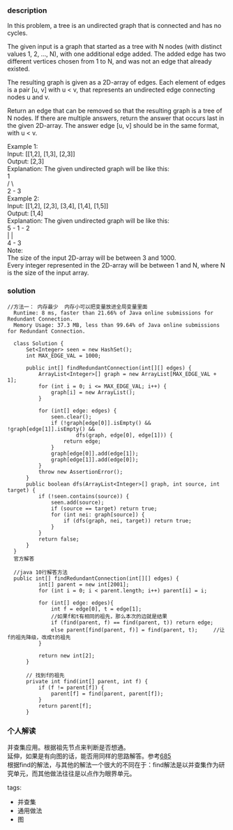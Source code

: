 ### description    
  In this problem, a tree is an undirected graph that is connected and has no cycles.  
    
  The given input is a graph that started as a tree with N nodes (with distinct values 1, 2, ..., N), with one additional edge added. The added edge has two different vertices chosen from 1 to N, and was not an edge that already existed.  
    
  The resulting graph is given as a 2D-array of edges. Each element of edges is a pair [u, v] with u < v, that represents an undirected edge connecting nodes u and v.  
    
  Return an edge that can be removed so that the resulting graph is a tree of N nodes. If there are multiple answers, return the answer that occurs last in the given 2D-array. The answer edge [u, v] should be in the same format, with u < v.  
    
  Example 1:  
  Input: [[1,2], [1,3], [2,3]]  
  Output: [2,3]  
  Explanation: The given undirected graph will be like this:  
    1  
   / \  
  2 - 3  
  Example 2:  
  Input: [[1,2], [2,3], [3,4], [1,4], [1,5]]  
  Output: [1,4]  
  Explanation: The given undirected graph will be like this:  
  5 - 1 - 2  
      |   |  
      4 - 3  
  Note:  
  The size of the input 2D-array will be between 3 and 1000.  
  Every integer represented in the 2D-array will be between 1 and N, where N is the size of the input array.  
  
### solution    
```    
//方法一： 内存最少  内存小可以把变量放进全局变量里面  
  Runtime: 8 ms, faster than 21.66% of Java online submissions for Redundant Connection.  
  Memory Usage: 37.3 MB, less than 99.64% of Java online submissions for Redundant Connection.  
    
  class Solution {  
      Set<Integer> seen = new HashSet();  
      int MAX_EDGE_VAL = 1000;  
    
      public int[] findRedundantConnection(int[][] edges) {  
          ArrayList<Integer>[] graph = new ArrayList[MAX_EDGE_VAL + 1];    
          for (int i = 0; i <= MAX_EDGE_VAL; i++) {  
              graph[i] = new ArrayList();  
          }  
    
          for (int[] edge: edges) {  
              seen.clear();  
              if (!graph[edge[0]].isEmpty() && !graph[edge[1]].isEmpty() &&  
                      dfs(graph, edge[0], edge[1])) {  
                  return edge;  
              }  
              graph[edge[0]].add(edge[1]);  
              graph[edge[1]].add(edge[0]);  
          }  
          throw new AssertionError();  
      }  
      public boolean dfs(ArrayList<Integer>[] graph, int source, int target) {  
          if (!seen.contains(source)) {  
              seen.add(source);  
              if (source == target) return true;  
              for (int nei: graph[source]) {  
                  if (dfs(graph, nei, target)) return true;  
              }  
          }  
          return false;  
      }  
  }  
  官方解答  
    
  //java 10行解答方法  
  public int[] findRedundantConnection(int[][] edges) {  
          int[] parent = new int[2001];  
          for (int i = 0; i < parent.length; i++) parent[i] = i;  
    
          for (int[] edge: edges){  
              int f = edge[0], t = edge[1];  
              //如果f和t有相同的祖先，那么本次的边就是结果  
              if (find(parent, f) == find(parent, t)) return edge;  
              else parent[find(parent, f)] = find(parent, t);     //让f的祖先降级，改成t的祖先  
          }  
    
          return new int[2];  
      }  
    
      // 找到f的祖先  
      private int find(int[] parent, int f) {  
          if (f != parent[f]) {  
              parent[f] = find(parent, parent[f]);  
          }  
          return parent[f];  
      }  
```    
    
### 个人解读    
  并查集应用。根据祖先节点来判断是否想通。  
  延伸，如果是有向图的话，能否用同样的思路解答。参考[685](685_Redundant%20Connection%20II(Hard).md)  
  根据find的解法，与其他的解法一个很大的不同在于：find解法是以并查集作为研究单元，而其他做法往往是以点作为眼界单元。
    
tags:    
  -  并查集  
  -  通用做法  
  -  图    
